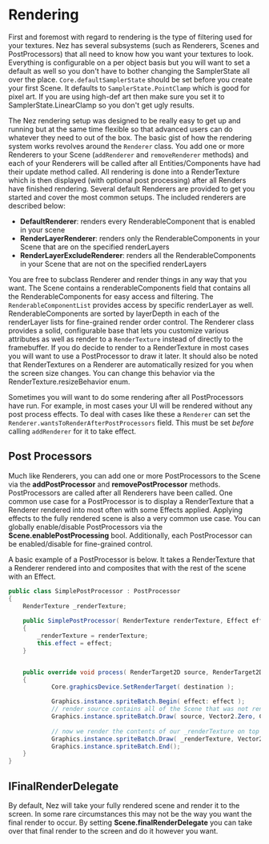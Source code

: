 Rendering
==========

First and foremost with regard to rendering is the type of filtering used for your textures. Nez has several subsystems (such as Renderers, Scenes and PostProcessors) that all need to know how you want your textures to look. Everything is configurable on a per object basis but you will want to set a default as well so you don't have to bother changing the SamplerState all over the place. `Core.defaultSamplerState` should be set before you create your first Scene. It defaults to `SamplerState.PointClamp` which is good for pixel art. If you are using high-def art then make sure you set it to SamplerState.LinearClamp so you don't get ugly results.

The Nez rendering setup was designed to be really easy to get up and running but at the same time flexible so that advanced users can do whatever they need to out of the box. The basic gist of how the rendering system works revolves around the `Renderer` class. You add one or more Renderers to your Scene (`addRenderer` and `removeRenderer` methods) and each of your Renderers will be called after all Entities/Components have had their update method called. All rendering is done into a RenderTexture which is then displayed (with optional post processing) after all Renders have finished rendering. Several default Renderers are provided to get you started and cover the most common setups. The included renderers are described below:

- **DefaultRenderer**: renders every RenderableComponent that is enabled in your scene
- **RenderLayerRenderer**: renders only the RenderableComponents in your Scene that are on the specified renderLayers
- **RenderLayerExcludeRenderer**: renders all the RenderableComponents in your Scene that are not on the specified renderLayers

You are free to subclass Renderer and render things in any way that you want. The Scene contains a renderableComponents field that contains all the RenderableComponents for easy access and filtering. The `RenderableComponentList` provides access by specific renderLayer as well. RenderableComponents are sorted by layerDepth in each of the renderLayer lists for fine-grained render order control. The Renderer class provides a solid, configurable base that lets you customize various attributes as well as render to a `RenderTexture` instead of directly to the framebuffer. If you do decide to render to a RenderTexture in most cases you will want to use a PostProcessor to draw it later. It should also be noted that RenderTextures on a Renderer are automatically resized for you when the screen size changes. You can change this behavior via the RenderTexture.resizeBehavior enum.

Sometimes you will want to do some rendering after all PostProcessors have run. For example, in most cases your UI will be rendered without any post process effects. To deal with cases like these a `Renderer` can set the `Renderer.wantsToRenderAfterPostProcessors` field. This must be set *before* calling `addRenderer` for it to take effect.


## Post Processors
Much like Renderers, you can add one or more PostProcessors to the Scene via the **addPostProcessor** and **removePostProcessor** methods. PostProcessors are called after all Renderers have been called. One common use case for a PostProcessor is to display a RenderTexture that a Renderer rendered into most often with some Effects applied. Applying effects to the fully rendered scene is also a very common use case. You can globally enable/disable PostProcessors via the **Scene.enablePostProcessing** bool. Additionally, each PostProcessor can be enabled/disable for fine-grained control.

A basic example of a PostProcessor is below. It takes a RenderTexture that a Renderer rendered into and composites that with the rest of the scene with an Effect.

```cs
public class SimplePostProcessor : PostProcessor
{
	RenderTexture _renderTexture;
	
	public SimplePostProcessor( RenderTexture renderTexture, Effect effect ) : base( 0 )
	{
		_renderTexture = renderTexture;
		this.effect = effect;
	}


	public override void process( RenderTarget2D source, RenderTarget2D destination )
	{
			Core.graphicsDevice.SetRenderTarget( destination );

			Graphics.instance.spriteBatch.Begin( effect: effect );
			// render source contains all of the Scene that was not rendered into _renderTexture
			Graphics.instance.spriteBatch.Draw( source, Vector2.Zero, Color.White );
			
			// now we render the contents of our _renderTexture on top of it
			Graphics.instance.spriteBatch.Draw( _renderTexture, Vector2.Zero );
			Graphics.instance.spriteBatch.End();
	}
}
```


## IFinalRenderDelegate
By default, Nez will take your fully rendered scene and render it to the screen. In some rare circumstances this may not be the way you want the final render to occur. By setting **Scene.finalRenderDelegate** you can take over that final render to the screen and do it however you want.
